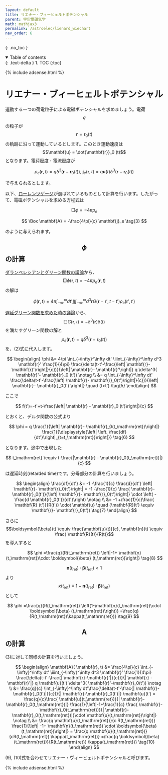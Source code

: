 ```yaml
---
layout: default
title: リエナー・ブィーヒェルトポテンシャル
parent: 宇宙電磁気学
math: mathjax3
permalink: /astroelec/lienard_wiechart
nav_order: 6
---
```


{: .no_toc }

<details open markdown="block">
  <summary>
    Table of contents
  </summary>
  {: .text-delta }
1. TOC
{:toc}
</details>

{% include adsense.html %} 

# リエナー・ブィーヒェルトポテンシャル

運動する一つの荷電粒子による電磁ポテンシャルを求めましょう。電荷$$q$$の粒子が$$\mathbf{r} = \mathbf{r}_0(t)$$の軌跡に沿って運動しているとします。このとき運動速度は$$\mathbf{u} = \dot{\mathbf{r}}_0 (t)$$となります。電荷密度・電流密度が

$$
\rho_e (\mathbf{r}, t) 
= q \delta^3 (\mathbf{r}-\mathbf{r}_0(t)), \ 
\mathbf{j}_e(\mathbf{r}, t) = q \mathbf{u}(t) \delta^3 (\mathbf{r}-\mathbf{r}_0(t)) \tag{1}
$$

で与えられるとします。

以下、[ローレンツゲージ](/astroelec/potential_gauge)が選ばれているものとして計算を行います。したがって、電磁ポテンシャルを求める方程式は

$$
\Box \phi 
= - 4\pi \rho_e \tag{2}
$$

$$
\Box \mathbf{A} 
= -\frac{4\pi}{c} \mathbf{j}_e \tag{3}
$$

のように与えられます。

## $$\phi$$の計算

[ダランベレシアンとグリーン関数の議論](/astroelec/retarded_green)から、$$\Box \phi (\mathbf{r}, t) = - 4\pi \rho_e(\mathbf{r}, t)$$の解は

$$
\phi(\mathbf{r}, t) 
= 4\pi \int_{-\infty}^\infty dt'\iiint_{-\infty}^\infty d^3\mathbf{r} G( \mathbf{r} -\mathbf{r}', t-t') \rho_e (\mathbf{r}', t') \tag{4}
$$

[遅延グリーン関数を求めた時の議論](/astroelec/retarded_green)から、$$\Box G(\mathbf{r}, t) = - \delta^3 (\mathbf{r}) \delta (t)$$を満たすグリーン関数の解と$$\rho_e (\mathbf{r}, t) = q \delta^3 (\mathbf{r} - \mathbf{r}_0 (t))$$を、(2)式に代入します。

$$
\begin{align}
\phi 
&= 4\pi \int_{-\infty}^\infty dt' \iiint_{-\infty}^\infty d^3 \mathbf{r}' \frac{1}{4\pi} \frac{\delta(t-t'-\frac{\left| \mathbf{r}-\mathbf{r}'\right|}{c})}{\left| \mathbf{r}- \mathbf{r}'\right|} q \delta^3( \mathbf{r}'- \mathbf{r}_0 (t')) \notag \\
&= q \int_{-\infty}^\infty dt' \frac{\delta(t-t'-\frac{\left| \mathbf{r}- \mathbf{r}_0(t')\right|}{c})}{\left| \mathbf{r}- \mathbf{r}_0(t') \right|} \quad (t>t') \tag{5}
\end{align}
$$

ここで

$$
f(t')=-t'+t-\frac{\left| \mathbf{r} - \mathbf{r}_0 (t')\right|}{c}
$$

とおくと、デルタ関数の公式より

$$
\phi 
= q \frac{1}{\left| \mathbf{r}- \mathbf{r}_0(t_\mathrm{ret})\right|} \frac{1}{\displaystyle{\left| \left. \frac{df}{dt'}\right|_{t=t_\mathrm{ret}}\right|}} \tag{6}
$$

となります。途中で出現した

$$
t_\mathrm{ret} \equiv t-\frac{|\mathbf{r} - \mathbf{r}_0(t_\mathrm{ret})|}{c}
$$

は遅延時刻(retarded time)です。分母部分の計算を行いましょう。

$$
\begin{align}
\frac{df}{dt'} 
&= -1 -\frac{1}{c} \frac{d}{dt'} \left| \mathbf{r}- \mathbf{r}_0(t')\right| 
= -1 -\frac{1}{c} \frac{ \mathbf{r}- \mathbf{r}_0(t')}{\left| \mathbf{r}- \mathbf{r}_0(t')\right|} \cdot \left( -\frac{d \mathbf{r}_0(t')}{dt'}\right) \notag \\
&= -1 +\frac{1}{c}\frac{ \mathbf{R} (t')}{R(t')} \cdot \mathbf{u} 
\quad (\mathbf{R}(t') \equiv \mathbf{r}- \mathbf{r}_0(t')) \tag{7}
\end{align}
$$

さらに$$\boldsymbol{\beta}(t) \equiv \frac{\mathbf{u}(t)}{c}, \mathbf{n}(t) \equiv \frac{ \mathbf{R}(t)}{R(t)}$$を導入すると

$$
\phi
=\frac{q}{R(t_\mathrm{ret}) \left|-1+ \mathbf{n} (t_\mathrm{ret})\cdot \boldsymbol{\beta} (t_\mathrm{ret})\right|} \tag{8}
$$

$$\mathbf{n}(t_\mathrm{ret})\cdot \boldsymbol{\beta} (t_\mathrm{ret}) < 1$$より$$\kappa(t_\mathrm{ret}) \equiv 1-\mathbf{n}(t_\mathrm{ret})\cdot \boldsymbol{\beta}(t_\mathrm{ret})$$として

$$
\phi
=\frac{q}{R(t_\mathrm{ret}) \left(1-\mathbf{n}(t_\mathrm{ret})\cdot \boldsymbol{\beta} (t_\mathrm{ret})\right)} =\frac{q}{R(t_\mathrm{ret})\kappa(t_\mathrm{ret})} \tag{9}
$$

## $$\mathbf{A}$$の計算

(3)に対して同様の計算を行いましょう。

$$
\begin{align}
\mathbf{A}( \mathbf{r}, t) 
&= \frac{4\pi}{c} \int_{-\infty}^\infty dt' \iiint_{-\infty}^\infty d^3 \mathbf{r}' \frac{1}{4\pi} \frac{\delta(t-t'-\frac{| \mathbf{r}-\mathbf{r}'|}{c})}{| \mathbf{r} - \mathbf{r}'|} q \mathbf{u}(t') \delta^3( \mathbf{r}'-\mathbf{r}_0(t')) \notag \\
&= \frac{q}{c} \int_{-\infty}^\infty dt'\frac{\delta(t-t'-\frac{| \mathbf{r}- \mathbf{r}_0(t')|}{c})}{| \mathbf{r}-\mathbf{r}_0(t')|} \mathbf{u}(t') 
= \frac{q}{c}\frac{ \mathbf{u}(t_\mathrm{ret})}{| \mathbf{r}- \mathbf{r}_0(t_\mathrm{ret})|} \frac{1}{\left|-1+\frac{1}{c} \frac{ \mathbf{r}- \mathbf{r}_0(t_\mathrm{ret})}{| \mathbf{r}- \mathbf{r}_0(t_\mathrm{ret})|}\cdot \mathbf{u}(t_\mathrm{ret})\right|} \notag \\
&= \frac{q \mathbf{u}(t_\mathrm{ret})}{c R(t_\mathrm{ret})} \frac{1}{\left| -1+ \mathbf{n}(t_\mathrm{ret}) \cdot \boldsymbol{\beta} (t_\mathrm{ret})\right|} 
= \frac{q \mathbf{u}(t_\mathrm{ret})}{cR(t_\mathrm{ret}) \kappa(t_\mathrm{ret})}
=\frac{q \boldsymbol{\beta} (t_\mathrm{ret})}{R(t_\mathrm{ret}) \kappa(t_\mathrm{ret})} \tag{10}
\end{align}
$$

(9), (10)式を合わせてリエナー・ヴィーヒェルトポテンシャルと呼びます。

{% include adsense.html %} 
